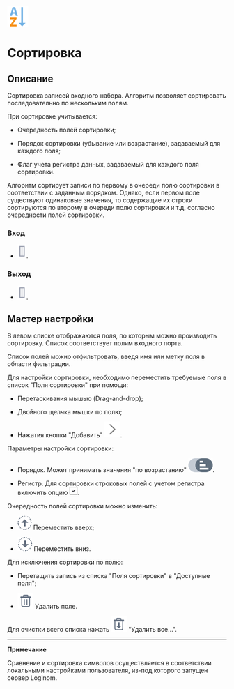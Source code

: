 ![](/media/app/processors/sorting_default-01.svg)
# Сортировка


## Описание

Сортировка записей входного набора. Алгоритм позволяет сортировать последовательно по нескольким полям.  

При сортировке учитывается:

*  Очередность полей сортировки;

*  Порядок сортировки (убывание или возрастание), задаваемый для каждого поля;

*  Флаг учета регистра данных, задаваемый для каждого поля сортировки.

Алгоритм сортирует записи по первому в очереди полю сортировки в соответствии с заданным порядком. Однако, если первом поле существуют одинаковые значения, то содержащие их строки сортируются по второму в очереди полю сортировки и т.д. согласно очередности полей сортировки.
### Вход


*  ![](/media/app/icons/ports/output_table_inactive.svg).

### Выход


*  ![](/media/app/icons/ports/output_table_inactive.svg).

## Мастер настройки

В левом списке отображаются поля, по которым можно производить сортировку. Список соответствует полям входного порта. 

Список полей можно отфильтровать, введя имя или метку поля в области фильтрации.

Для настройки сортировки, необходимо переместить требуемые поля в список "Поля сортировки" при помощи:

*  Перетаскивания мышью (Drag-and-drop);

*  Двойного щелчка мышки по полю;

*  Нажатия кнопки "Добавить" ![](/media/app/processors/button_add-02.svg). 

Параметры настройки сортировки:


*  Порядок. Может принимать значения "по возрастанию" ![](/media/app/processors/sorting_order-01.svg).

*  Регистр. Для сортировки строковых полей с учетом регистра включить опцию ![](/media/app/processors/check_box.png). 

Очередность полей сортировки можно изменить:

*  ![](/media/app/processors/move_in_list-02.svg) Переместить вверх;

*  ![](/media/app/processors/move_in_list-01.svg) Переместить вниз.

Для исключения сортировки по полю:

*  Перетащить запись из списка "Поля сортировки" в "Доступные поля";

*  ![](/media/app/icons/toolbar_18/toolbar_18_8.svg) Удалить поле.

Для очистки всего списка нажать ![](/media/app/icons/toolbar_18/toolbar_18_127.svg) "Удалить все...".

--------

**Примечание**

Сравнение и сортировка символов осуществляется в соответствии локальными настройками пользователя, из-под которого запущен сервер Loginom.


